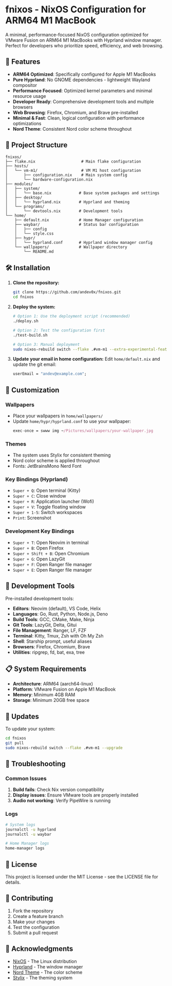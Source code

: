 # fnixos - NixOS Configuration for ARM64 M1 MacBook

A minimal, performance-focused NixOS configuration optimized for VMware Fusion on ARM64 M1 MacBooks with Hyprland window manager. Perfect for developers who prioritize speed, efficiency, and web browsing.

## 🚀 Features

- **ARM64 Optimized**: Specifically configured for Apple M1 MacBooks
- **Pure Hyprland**: No GNOME dependencies - lightweight Wayland compositor
- **Performance Focused**: Optimized kernel parameters and minimal resource usage
- **Developer Ready**: Comprehensive development tools and multiple browsers
- **Web Browsing**: Firefox, Chromium, and Brave pre-installed
- **Minimal & Fast**: Clean, logical configuration with performance optimizations
- **Nord Theme**: Consistent Nord color scheme throughout

## 📁 Project Structure

```
fnixos/
├── flake.nix                    # Main flake configuration
├── hosts/
│   └── vm-m1/                   # VM M1 host configuration
│       ├── configuration.nix    # Main system config
│       └── hardware-configuration.nix
├── modules/
│   ├── system/
│   │   └── base.nix            # Base system packages and settings
│   ├── desktop/
│   │   └── hyprland.nix        # Hyprland and theming
│   └── programs/
│       └── devtools.nix        # Development tools
└── home/
    ├── default.nix             # Home Manager configuration
    ├── waybar/                 # Status bar configuration
    │   ├── config
    │   └── style.css
    ├── hypr/
    │   └── hyprland.conf       # Hyprland window manager config
    └── wallpapers/             # Wallpaper directory
        └── README.md
```

## 🛠️ Installation

1. **Clone the repository:**
   ```bash
   git clone https://github.com/andev0x/fnixos.git
   cd fnixos
   ```

2. **Deploy the system:**
   ```bash
   # Option 1: Use the deployment script (recommended)
   ./deploy.sh
   
   # Option 2: Test the configuration first
   ./test-build.sh
   
   # Option 3: Manual deployment
   sudo nixos-rebuild switch --flake .#vm-m1 --extra-experimental-features nix-command --extra-experimental-features flakes
   ```

3. **Update your email in home configuration:**
   Edit `home/default.nix` and update the git email:
   ```nix
   userEmail = "andev@example.com";
   ```

## 🎨 Customization

### Wallpapers
- Place your wallpapers in `home/wallpapers/`
- Update `home/hypr/hyprland.conf` to use your wallpaper:
  ```nix
  exec-once = swww img ~/Pictures/wallpapers/your-wallpaper.jpg
  ```

### Themes
- The system uses Stylix for consistent theming
- Nord color scheme is applied throughout
- Fonts: JetBrainsMono Nerd Font

### Key Bindings (Hyprland)
- `Super + Q`: Open terminal (Kitty)
- `Super + C`: Close window
- `Super + R`: Application launcher (Wofi)
- `Super + V`: Toggle floating window
- `Super + 1-5`: Switch workspaces
- `Print`: Screenshot

### Development Key Bindings
- `Super + T`: Open Neovim in terminal
- `Super + B`: Open Firefox
- `Super + Shift + B`: Open Chromium
- `Super + G`: Open LazyGit
- `Super + F`: Open Ranger file manager
- `Super + E`: Open Ranger file manager

## 🔧 Development Tools

Pre-installed development tools:
- **Editors**: Neovim (default), VS Code, Helix
- **Languages**: Go, Rust, Python, Node.js, Deno
- **Build Tools**: GCC, CMake, Make, Ninja
- **Git Tools**: LazyGit, Delta, Gitui
- **File Management**: Ranger, LF, FZF
- **Terminal**: Kitty, Tmux, Zsh with Oh My Zsh
- **Shell**: Starship prompt, useful aliases
- **Browsers**: Firefox, Chromium, Brave
- **Utilities**: ripgrep, fd, bat, exa, tree

## 📋 System Requirements

- **Architecture**: ARM64 (aarch64-linux)
- **Platform**: VMware Fusion on Apple M1 MacBook
- **Memory**: Minimum 4GB RAM
- **Storage**: Minimum 20GB free space

## 🔄 Updates

To update your system:
```bash
cd fnixos
git pull
sudo nixos-rebuild switch --flake .#vm-m1 --upgrade
```

## 🐛 Troubleshooting

### Common Issues

1. **Build fails**: Check Nix version compatibility
2. **Display issues**: Ensure VMware tools are properly installed
3. **Audio not working**: Verify PipeWire is running

### Logs
```bash
# System logs
journalctl -u hyprland
journalctl -u waybar

# Home Manager logs
home-manager logs
```

## 📝 License

This project is licensed under the MIT License - see the LICENSE file for details.

## 🤝 Contributing

1. Fork the repository
2. Create a feature branch
3. Make your changes
4. Test the configuration
5. Submit a pull request

## 🙏 Acknowledgments

- [NixOS](https://nixos.org/) - The Linux distribution
- [Hyprland](https://hyprland.org/) - The window manager
- [Nord Theme](https://www.nordtheme.com/) - The color scheme
- [Stylix](https://github.com/danth/stylix) - The theming system
